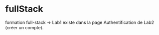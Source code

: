 # fullStack
formation full-stack
-> Lab1 existe dans la page Authentification de Lab2 (créer un compte).
